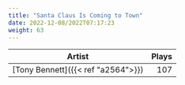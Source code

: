 ```yaml
---
title: "Santa Claus Is Coming to Town"
date: 2022-12-08/2022T07:17:23
weight: 63
---
```




 Artist | Plays 
----- | -----:
[Tony Bennett]({{< ref "a2564">}}) | 107
